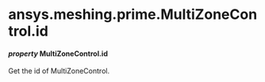 # ansys.meshing.prime.MultiZoneControl.id

<a id="ansys.meshing.prime.MultiZoneControl.id"></a>

#### *property* MultiZoneControl.id

Get the id of MultiZoneControl.

<!-- !! processed by numpydoc !! -->
